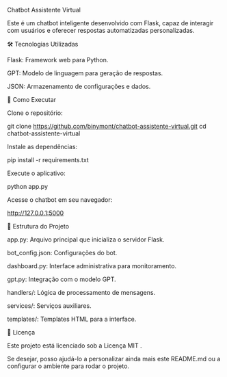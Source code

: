 Chatbot Assistente Virtual

Este é um chatbot inteligente desenvolvido com Flask, capaz de interagir com usuários e oferecer respostas automatizadas personalizadas.

🛠️ Tecnologias Utilizadas

Flask: Framework web para Python.

GPT: Modelo de linguagem para geração de respostas.

JSON: Armazenamento de configurações e dados.

🚀 Como Executar

Clone o repositório:

git clone https://github.com/binymont/chatbot-assistente-virtual.git
cd chatbot-assistente-virtual


Instale as dependências:

pip install -r requirements.txt


Execute o aplicativo:

python app.py


Acesse o chatbot em seu navegador:

http://127.0.0.1:5000

🔧 Estrutura do Projeto

app.py: Arquivo principal que inicializa o servidor Flask.

bot_config.json: Configurações do bot.

dashboard.py: Interface administrativa para monitoramento.

gpt.py: Integração com o modelo GPT.

handlers/: Lógica de processamento de mensagens.

services/: Serviços auxiliares.

templates/: Templates HTML para a interface.

📄 Licença

Este projeto está licenciado sob a Licença MIT
.

Se desejar, posso ajudá-lo a personalizar ainda mais este README.md ou a configurar o ambiente para rodar o projeto.
